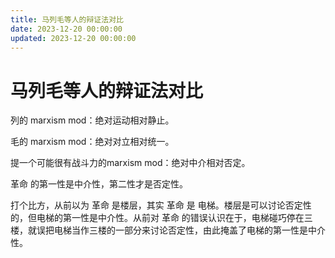 ```yaml
---
title: 马列毛等人的辩证法对比
date: 2023-12-20 00:00:00
updated: 2023-12-20 00:00:00
---
```


# 马列毛等人的辩证法对比

列的 marxism mod：绝对运动相对静止。

毛的 marxism mod：绝对对立相对统一。

提一个可能很有战斗力的marxism mod：绝对中介相对否定。

革命 的第一性是中介性，第二性才是否定性。

打个比方，从前以为 革命 是楼层，其实 革命 是 电梯。楼层是可以讨论否定性的，但电梯的第一性是中介性。从前对 革命 的错误认识在于，电梯碰巧停在三楼，就误把电梯当作三楼的一部分来讨论否定性，由此掩盖了电梯的第一性是中介性。

